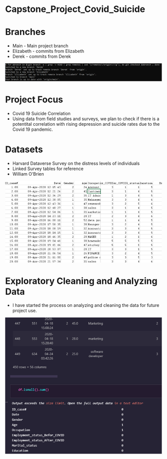 # Capstone_Project_Covid_Suicide

# Branches
* Main - Main project branch
* Elizabeth - commits from Elizabeth
* Derek - commits from Derek

![branches](https://github.com/easeverance/Capstone_Project_Covid_Suicide/blob/Derek/markdownpics/pulledbranches.PNG)

# Project Focus
* Covid 19 Suicide Correlation
* Using data from field studies and surveys, we plan to check if there is a potentital correlation with rising depression and suicide rates due to the Covid 19 pandemic.

# Datasets
* Harvard Dataverse Survey on the distress levels of individuals 
* Linked Survey tables for reference
* William O'Brien 

![harvarddata](https://github.com/easeverance/Capstone_Project_Covid_Suicide/blob/Derek/markdownpics/harvarddata.PNG)

# Exploratory Cleaning and Analyzing Data
* I have started the process on analyzing and cleaning the data for future project use.

![exploratorycleaning1](https://github.com/easeverance/Capstone_Project_Covid_Suicide/blob/Derek/markdownpics/exploratorycleaning1.PNG)


